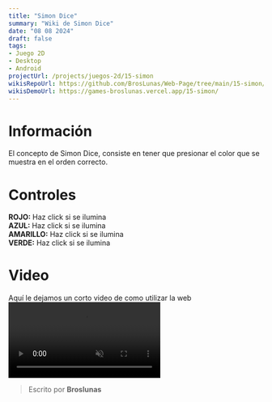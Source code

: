 ```yaml
---
title: "Simon Dice"
summary: "Wiki de Simon Dice"
date: "08 08 2024"
draft: false
tags:
- Juego 2D
- Desktop
- Android
projectUrl: /projects/juegos-2d/15-simon
wikisRepoUrl: https://github.com/BrosLunas/Web-Page/tree/main/15-simon/
wikisDemoUrl: https://games-broslunas.vercel.app/15-simon/
---
```

# Información
El concepto de Simon Dice, consiste en tener que presionar el color que se muestra en el orden correcto.

# Controles
<b>ROJO:</b> Haz click si se ilumina <br>
<b>AZUL:</b> Haz click si se ilumina <br>
<b>AMARILLO:</b> Haz click si se ilumina <br>
<b>VERDE:</b> Haz click si se ilumina <br> 


# Video
Aquí le dejamos un corto video de como utilizar la web
<video class="container video" style="" controls muted>
    <source src="/assets/video/gameplay/simon.mp4" type="video/mp4">
</video>

> Escrito por **Broslunas**
